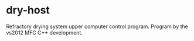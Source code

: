 # dry-host
Refractory drying system upper computer control program. Program by the vs2012 MFC C++ development.
